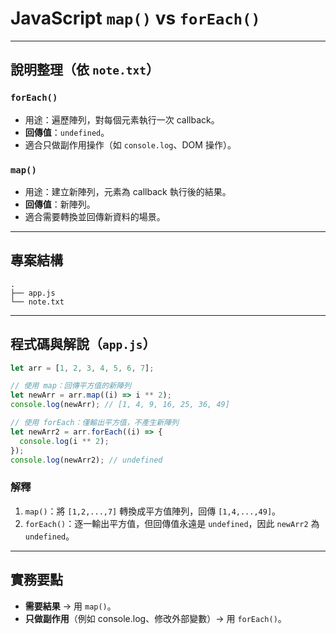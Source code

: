# JavaScript `map()` vs `forEach()`

---

## 說明整理（依 `note.txt`）

### `forEach()`

- 用途：遍歷陣列，對每個元素執行一次 callback。
- **回傳值**：`undefined`。
- 適合只做副作用操作（如 `console.log`、DOM 操作）。

### `map()`

- 用途：建立新陣列，元素為 callback 執行後的結果。
- **回傳值**：新陣列。
- 適合需要轉換並回傳新資料的場景。

---

## 專案結構

```
.
├── app.js
└── note.txt
```

---

## 程式碼與解說（`app.js`）

```js
let arr = [1, 2, 3, 4, 5, 6, 7];

// 使用 map：回傳平方值的新陣列
let newArr = arr.map((i) => i ** 2);
console.log(newArr); // [1, 4, 9, 16, 25, 36, 49]

// 使用 forEach：僅輸出平方值，不產生新陣列
let newArr2 = arr.forEach((i) => {
  console.log(i ** 2);
});
console.log(newArr2); // undefined
```

### 解釋

1. `map()`：將 `[1,2,...,7]` 轉換成平方值陣列，回傳 `[1,4,...,49]`。
2. `forEach()`：逐一輸出平方值，但回傳值永遠是 `undefined`，因此 `newArr2` 為 `undefined`。

---

## 實務要點

- **需要結果** → 用 `map()`。
- **只做副作用**（例如 console.log、修改外部變數）→ 用 `forEach()`。
